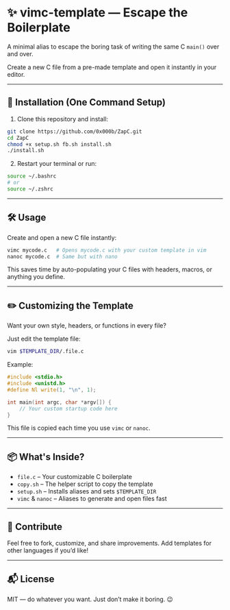 # ✨ vimc-template — Escape the Boilerplate

A minimal alias to escape the boring task of writing the same C `main()` over and over.

Create a new C file from a pre-made template and open it instantly in your editor.

---

## 🚀 Installation (One Command Setup)

1. Clone this repository and install:

```bash
git clone https://github.com/0x000b/ZapC.git
cd ZapC 
chmod +x setup.sh fb.sh install.sh
./install.sh
```

2. Restart your terminal or run:

```bash
source ~/.bashrc
# or
source ~/.zshrc
```

---

## 🛠️ Usage

Create and open a new C file instantly:

```bash
vimc mycode.c   # Opens mycode.c with your custom template in vim
nanoc mycode.c  # Same but with nano
```

This saves time by auto-populating your C files with headers, macros, or anything you define.

---

## ✏️ Customizing the Template

Want your own style, headers, or functions in every file?

Just edit the template file:

```bash
vim $TEMPLATE_DIR/.file.c
```

Example:

```c
#include <stdio.h>
#include <unistd.h>
#define Nl write(1, "\n", 1);

int main(int argc, char *argv[]) {
    // Your custom startup code here
}
```

This file is copied each time you use `vimc` or `nanoc`.

---

## 📦 What's Inside?

- `file.c` – Your customizable C boilerplate
- `copy.sh` – The helper script to copy the template
- `setup.sh` – Installs aliases and sets `$TEMPLATE_DIR`
- `vimc` & `nanoc` – Aliases to generate and open files fast

---

## 🙌 Contribute

Feel free to fork, customize, and share improvements. Add templates for other languages if you’d like!

---

## 📬 License

MIT — do whatever you want. Just don’t make it boring. 😉
